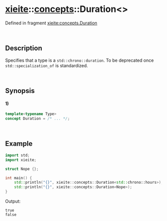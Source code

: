 # [xieite](../../xieite.md)\:\:[concepts](../../concepts.md)\:\:Duration\<\>
Defined in fragment [xieite:concepts.Duration](../../../src/concepts/duration.cpp)

&nbsp;

## Description
Specifies that a type is a `std::chrono::duration`. To be deprecated once `std::specialization_of` is standardized.

&nbsp;

## Synopsis
#### 1)
```cpp
template<typename Type>
concept Duration = /* ... */;
```

&nbsp;

## Example
```cpp
import std;
import xieite;

struct Nope {};

int main() {
    std::println("{}", xieite::concepts::Duration<std::chrono::hours>);
    std::println("{}", xieite::concepts::Duration<Nope>);
}
```
Output:
```
true
false
```
